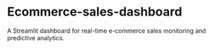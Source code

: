 # Ecommerce-sales-dashboard
A Streamlit dashboard for real-time e-commerce sales monitoring and predictive analytics.
